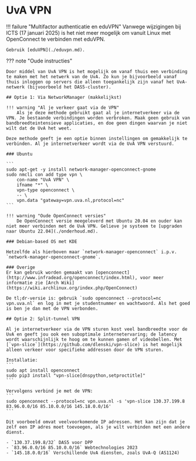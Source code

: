 # UvA VPN

!!! failure "Multifactor authenticatie en eduVPN"
    Vanwege wijzigingen bij ICTS (17 januari 2025) is het niet meer mogelijk om vanuit Linux met OpenConnect te verbinden met eduVPN.

    Gebruik [eduVPN](./eduvpn.md).

??? note "Oude instructies"

    Door middel van UvA VPN is het mogelijk om vanaf thuis een verbinding te maken met het netwerk van de UvA. Zo kun je bijvoorbeeld vanaf thuis inloggen op servers die alleen toegankelijk zijn vanaf het UvA-netwerk (bijvoorbeeld het DAS5-cluster).

    ## Optie 1: Via NetworkManager (makkelijkst)

    !!! warning "Al je verkeer gaat via de VPN"
        Als je deze methode gebruikt gaat al je internetverkeer via de VPN. Je bestaande verbindingen worden verbroken. Maak geen gebruik van bandbreedteintensieve applicaties, en doe geen dingen waarvan je niet wilt dat de UvA het weet.

    Deze methode geeft je een optie binnen instellingen om gemakkelijk te verbinden. Al je internetverkeer wordt via de UvA VPN verstuurd.

    ### Ubuntu

    ```
    sudo apt-get -y install network-manager-openconnect-gnome
    sudo nmcli con add type vpn \
        con-name "UvA VPN" \
        ifname "*" \
        vpn-type openconnect \
        -- \
        vpn.data "gateway=vpn.uva.nl,protocol=nc"
    ```

    !!! warning "Oude OpenConnect versies"
        De OpenConnect versie meegeleverd met Ubuntu 20.04 en ouder kan niet meer verbinden met de UvA VPN. Gelieve je systeem te [upgraden naar Ubuntu 22.04](./onderhoud.md).

    ### Debian-based OS met KDE

    Hetzelfde als hierboven maar `network-manager-openconnect` i.p.v. `network-manager-openconnect-gnome`.

    ### Overige
    Er kan gebruik worden gemaakt van [openconnect](http://www.infradead.org/openconnect/index.html), voor meer informatie zie [Arch Wiki](https://wiki.archlinux.org/index.php/OpenConnect)

    De tl;dr-versie is: gebruik `sudo openconnect --protocol=nc vpn.uva.nl` en log in met je studentnummer en wachtwoord. Als het goed is ben je dan met de VPN verbonden.

    ## Optie 2: Split-tunnel VPN

    Al je internetverkeer via de VPN sturen kost veel bandbreedte voor de UvA en geeft jou ook een suboptimale internetervaring; de latency wordt waarschijnlijk te hoog om te kunnen gamen of videobellen. Met [`vpn-slice`](https://github.com/dlenski/vpn-slice) is het mogelijk alleen verkeer voor specifieke addressen door de VPN sturen.

    Installatie:
    ```
    sudo apt install openconnect
    sudo pip3 install "vpn-slice[dnspython,setproctitle]"
    ```

    Vervolgens verbind je met de VPN:
    ```
    sudo openconnect --protocol=nc vpn.uva.nl -s 'vpn-slice 130.37.199.8 83.96.0.0/16 85.10.0.0/16 145.18.0.0/16'
    ```

    Dit voorbeeld omvat veelvoorkomende IP adressen. Het kan zijn dat je zelf een IP adres moet toevoegen, als je wilt verbinden met een andere dienst.

    - `130.37.199.8/32` DAS5 voor DPP
    - `83.96.0.0/16 85.10.0.0/16` Webtechnologies 2023
    - `145.18.0.0/16` Verschillende UvA diensten, zoals UvA-Q (AS1124)
